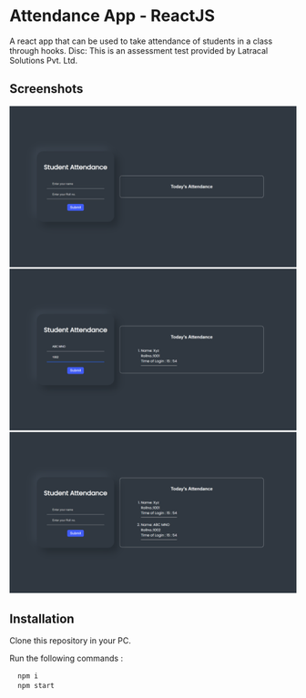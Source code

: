 
# Attendance App - ReactJS

A react app that can be used to take attendance of students in a class through hooks.
Disc: This is an assessment test provided by Latracal Solutions Pvt. Ltd. 






## Screenshots

![App Screenshot](https://github.com/iamhk12/attendance_react/blob/main/ss/Attendance%20App%20-%20Google%20Chrome%2005-01-2023%2015_53_48.png)
![App Screenshot](https://github.com/iamhk12/attendance_react/blob/main/ss/Attendance%20App%20-%20Google%20Chrome%2005-01-2023%2015_54_18.png)
![App Screenshot](https://github.com/iamhk12/attendance_react/blob/main/ss/Attendance%20App%20-%20Google%20Chrome%2005-01-2023%2015_54_37.png)


## Installation

Clone this repository in your PC.

Run the following commands :

```bash
  npm i
  npm start
```
    
